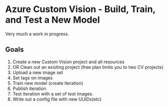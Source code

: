 # Azure Custom Vision - Build, Train, and Test a New Model

Very much a work in progress.

## Goals

1. Create a new Custom Vision project and all resources
1. OR Clean out an existing project (free plan limits you to two CV projects)
1. Upload a new image set
1. Set tags on images
1. Train new model (create iteration)
1. Publish iteration
1. Test iteration with a set of test images.
1. Write out a config file with new UUIDs(etc)
